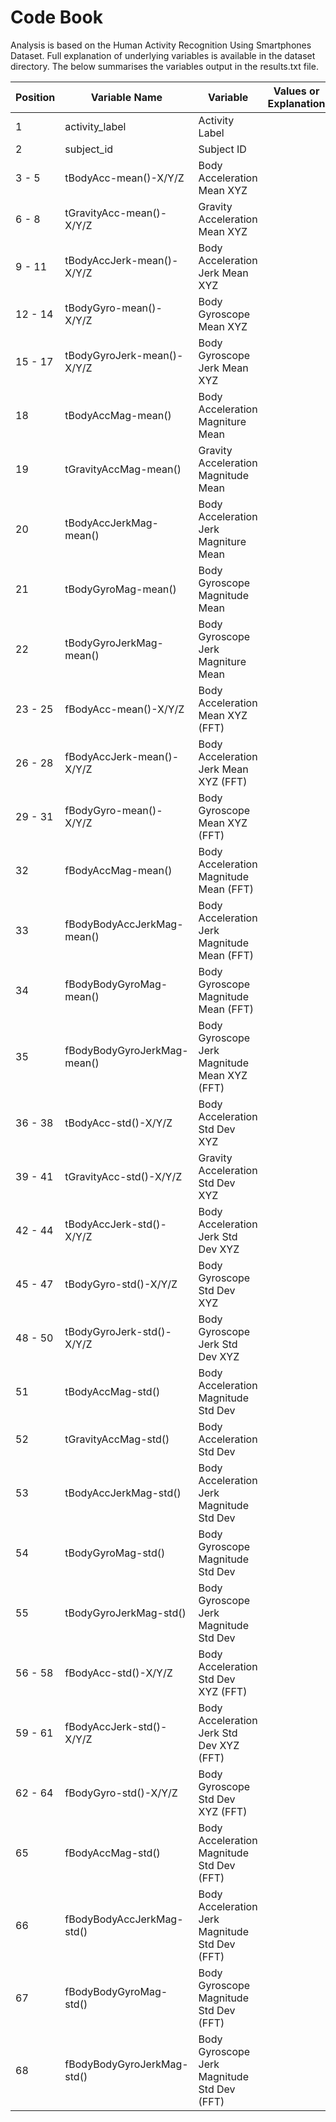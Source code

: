 # Code Book

Analysis is based on the Human Activity Recognition Using Smartphones Dataset. Full explanation of underlying variables is available in the dataset directory. The below summarises the variables output in the results.txt file.


| Position |        Variable Name        |                    Variable                    | Values or Explanation |
|----------|-----------------------------|------------------------------------------------|-----------------------|
| 1        | activity_label              | Activity Label                                 |                       |
| 2        | subject_id                  | Subject ID                                     |                       |
| 3 - 5    | tBodyAcc-mean()-X/Y/Z       | Body Acceleration Mean XYZ                     |                       |
| 6 - 8    | tGravityAcc-mean()-X/Y/Z    | Gravity Acceleration Mean XYZ                  |                       |
| 9 - 11   | tBodyAccJerk-mean()-X/Y/Z   | Body Acceleration Jerk Mean XYZ                |                       |
| 12 - 14  | tBodyGyro-mean()-X/Y/Z      | Body Gyroscope Mean XYZ                        |                       |
| 15 - 17  | tBodyGyroJerk-mean()-X/Y/Z  | Body Gyroscope Jerk Mean XYZ                   |                       |
| 18       | tBodyAccMag-mean()          | Body Acceleration Magniture Mean               |                       |
| 19       | tGravityAccMag-mean()       | Gravity Acceleration Magnitude Mean            |                       |
| 20       | tBodyAccJerkMag-mean()      | Body Acceleration Jerk Magniture Mean          |                       |
| 21       | tBodyGyroMag-mean()         | Body Gyroscope Magnitude Mean                  |                       |
| 22       | tBodyGyroJerkMag-mean()     | Body Gyroscope Jerk Magniture Mean             |                       |
| 23 - 25  | fBodyAcc-mean()-X/Y/Z       | Body Acceleration Mean XYZ (FFT)               |                       |
| 26 - 28  | fBodyAccJerk-mean()-X/Y/Z   | Body Acceleration Jerk Mean XYZ (FFT)          |                       |
| 29 - 31  | fBodyGyro-mean()-X/Y/Z      | Body Gyroscope Mean XYZ (FFT)                  |                       |
| 32       | fBodyAccMag-mean()          | Body Acceleration Magnitude Mean (FFT)         |                       |
| 33       | fBodyBodyAccJerkMag-mean()  | Body Acceleration Jerk Magnitude Mean (FFT)    |                       |
| 34       | fBodyBodyGyroMag-mean()     | Body Gyroscope Magnitude Mean (FFT)            |                       |
| 35       | fBodyBodyGyroJerkMag-mean() | Body Gyroscope Jerk Magnitude Mean XYZ (FFT)   |                       |
| 36 - 38  | tBodyAcc-std()-X/Y/Z        | Body Acceleration Std Dev XYZ                  |                       |
| 39 - 41  | tGravityAcc-std()-X/Y/Z     | Gravity Acceleration Std Dev XYZ               |                       |
| 42 - 44  | tBodyAccJerk-std()-X/Y/Z    | Body Acceleration Jerk Std Dev XYZ             |                       |
| 45 - 47  | tBodyGyro-std()-X/Y/Z       | Body Gyroscope Std Dev XYZ                     |                       |
| 48 - 50  | tBodyGyroJerk-std()-X/Y/Z   | Body Gyroscope Jerk Std Dev XYZ                |                       |
| 51       | tBodyAccMag-std()           | Body Acceleration Magnitude Std Dev            |                       |
| 52       | tGravityAccMag-std()        | Body Acceleration Std Dev                      |                       |
| 53       | tBodyAccJerkMag-std()       | Body Acceleration Jerk Magnitude Std Dev       |                       |
| 54       | tBodyGyroMag-std()          | Body Gyroscope Magnitude Std Dev               |                       |
| 55       | tBodyGyroJerkMag-std()      | Body Gyroscope Jerk Magnitude Std Dev          |                       |
| 56 - 58  | fBodyAcc-std()-X/Y/Z        | Body Acceleration Std Dev XYZ (FFT)            |                       |
| 59 - 61  | fBodyAccJerk-std()-X/Y/Z    | Body Acceleration Jerk Std Dev XYZ  (FFT)      |                       |
| 62 - 64  | fBodyGyro-std()-X/Y/Z       | Body Gyroscope Std Dev XYZ  (FFT)              |                       |
| 65       | fBodyAccMag-std()           | Body Acceleration Magnitude Std Dev (FFT)      |                       |
| 66       | fBodyBodyAccJerkMag-std()   | Body Acceleration Jerk Magnitude Std Dev (FFT) |                       |
| 67       | fBodyBodyGyroMag-std()      | Body Gyroscope Magnitude Std Dev (FFT)         |                       |
| 68       | fBodyBodyGyroJerkMag-std()  | Body Gyroscope Jerk Magnitude Std Dev (FFT)    |                       |